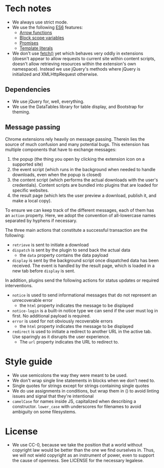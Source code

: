 # Tech notes
- We always use strict mode.
- We use the following [ES6](http://help.wtf/es6) features:
  - [Arrow functions](http://help.wtf/es6:arrow)
  - [Block scope variables](http://help.wtf/es6:block)
  - [Promises](http://help.wtf/es6:promise)
  - [Template literals](http://help.wtf/es6:template)
- We don't use [fetch()](http://devdocs.io/dom/globalfetch/fetch) yet
  which behaves very oddly in extensions (doesn't
  appear to allow requests to current site within content scripts, doesn't
  allow retrieving resources within the extension's own namespace). Instead
  we use jQuery's methods where jQuery is initialized and XMLHttpRequest
  otherwise.

## Dependencies

- We use jQuery for, well, everything.
- We use the DataTables library for table display, and Bootstrap for theming.

## Message passing

Chrome extensions rely heavily on message passing. Therein lies the source of
much confusion and many potential bugs. This extension has multiple components
that have to exchange messages:

1. the popup (the thing you open by clicking the extension icon on a supported
   site)
2. the event script (which runs in the background when needed to handle
  downloads, even when the popup is closed)
3. the content script (which performs the actual downloads with the user's
   credentials). Content scripts are bundled into plugins that are loaded for
   specific websites.
4. the result page (which lets the user preview a download, publish it, and make
   a local copy).

To ensure we can keep track of the different messages, each of them has an
`action` property. Here, we adopt the convention of all-lowercase names
separated by hyphens if necessary.

The three main actions that constitute a successful transaction are the
following:

- `retrieve` is sent to initiate a download
- `dispatch` is sent by the plugin to send back the actual data
  - the `data` property contains the data payload
- `display` is sent by the background script once dispatched data has been
  received. The event is handled by the result page, which is loaded in a
  new tab before `display` is sent.

In addition, plugins send the following actions for status updates or required
interventions.

- `notice` is used to send informational messages that do not represent
  an unrecoverable error
  - the `html` property indicates the message to be displayed
- `notice-login` is a built-in notice type we can send if the user must log in
  first. No additional payload is required.
- `error` is used for not obviously recoverable errors
  - the `html` property indicates the message to be displayed
- `redirect` is used to initiate a redirect to another URL in the active tab.
  Use sparingly as it disrupts the user experience.
  - The `url` property indicates the URL to redirect to.


# Style guide
- We use semicolons the way they were meant to be used.
- We don't wrap single line statements in blocks when we don't need to.
- Single quotes for strings except for strings containing single quotes
- We do use assignments in conditions, but wrap them in () to avoid linting
  issues and signal that they're intentional
- `camelCase` for names inside JS, capitalized when describing a constructor.
  `lower_case` with underscores for filenames to avoid ambiguity on some
  filesystems.

# License
- We use CC-0, because we take the position that a world without copyright
  law would be better than the one we find ourselves in. Thus, we will not
  wield copyright as an instrument of power, even to support the cause of
  openness. See LICENSE for the necessary legalese.
